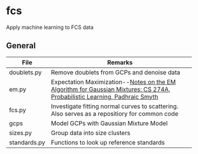 # fcs
Apply machine learning to FCS data

## General

| File  | Remarks |
|---------------|--------------------------------------------|
| doublets.py |Remove doublets from GCPs and denoise data|
| em.py | Expectation Maximization--[Notes on the EM Algorithm for Gaussian Mixtures: CS 274A, Probabilistic Learning, Padhraic Smyth ](https://www.ics.uci.edu/~smyth/courses/cs274/notes/EMnotes.pdf)|
| fcs.py | Investigate fitting normal curves to scattering. Also serves as a repositiory for common code |
| gcps | Model GCPs with Gaussian Mixture Model |
| sizes.py | Group data into size clusters|
| standards.py | Functions to look up reference standards |

